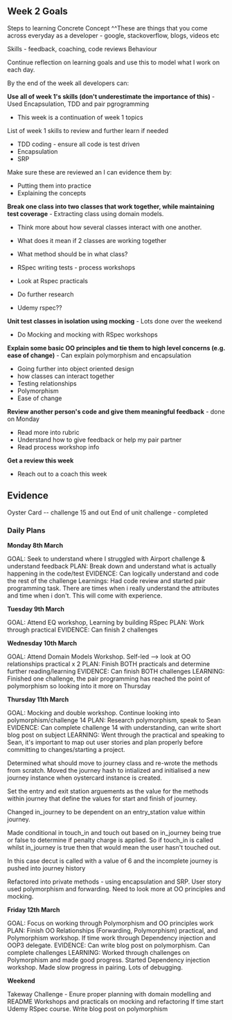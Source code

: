 ## Week 2 Goals

Steps to learning
Concrete
Concept
^^These are things that you come across everyday as a developer - google, stackoverflow, blogs, videos etc

Skills - feedback, coaching, code reviews
Behaviour

Continue reflection on learning goals and use this to model what I work on each day.

By the end of the week all developers can:

**Use all of week 1's skills (don't underestimate the importance of this)** - Used Encapsulation, TDD and pair pgrogramming

- This week is a continuation of week 1 topics

List of week 1 skills to review and further learn if needed
- TDD coding - ensure all code is test driven
- Encapsulation
- SRP

Make sure these are reviewed an I can evidence them by:
- Putting them into practice
- Explaining the concepts

**Break one class into two classes that work together, while maintaining test coverage** - Extracting class using domain models.

- Think more about how several classes interact with one another.
- What does it mean if 2 classes are working together
- What method should be in what class?
- RSpec writing tests - process workshops

- Look at Rspec practicals
- Do further research
- Udemy rspec??

**Unit test classes in isolation using mocking** - Lots done over the weekend

- Do Mocking and mocking with RSpec workshops

**Explain some basic OO principles and tie them to high level concerns (e.g. ease of change)** - Can explain polymorphism and encapsulation

- Going further into object oriented design
- how classes can interact together
- Testing relationships
- Polymorphism
- Ease of change

**Review another person's code and give them meaningful feedback** - done on Monday

- Read more into rubric
- Understand how to give feedback or help my pair partner
- Read process workshop info

**Get a review this week**

- Reach out to a coach this week

## Evidence

Oyster Card -- challenge 15 and out
End of unit challenge - completed

### Daily Plans

**Monday 8th March**

GOAL: Seek to understand where I struggled with Airport challenge & understand feedback
PLAN: Break down and understand what is actually happening in the code/test
EVIDENCE: Can logically understand and code the rest of the challenge
Learnings: Had code review and started pair programming task. There are times when i really understand the attributes and time when i don't. This will come with experience.

**Tuesday 9th March**

GOAL: Attend EQ workshop, Learning by building RSpec
PLAN: Work through practical
EVIDENCE: Can finish 2 challenges

**Wednesday 10th March**

GOAL: Attend Domain Models Workshop. Self-led --> look at OO relationships practical x 2
PLAN: Finish BOTH practicals and determine further reading/learning
EVIDENCE: Can finish BOTH challenges
LEARNING: Finished one challenge, the pair programming has reached the point of polymorphism so looking into it more on Thursday

**Thursday 11th March**


GOAL: Mocking and double workshop. Continue looking into polymorphism/challenge 14
PLAN: Research polymorphism, speak to Sean
EVIDENCE: Can complete challenge 14 with understanding, can write short blog post on subject
LEARNING: Went through the practical and speaking to Sean, it's important to map out user stories and plan properly before committing to changes/starting a project.

Determined what should move to journey class and re-wrote the methods from scratch. Moved the journey hash to intialized and initialised a new journey instance when oystercard instance is created.

Set the entry and exit station arguements as the value for the methods within journey that define the values for start and finish of journey.

Changed in_journey to be dependent on an entry_station value within journey.

Made conditional in touch_in and touch out based on in_journey being true or false to determine if penalty charge is applied. So if touch_in is called whilst in_journey is true then that would mean the user hasn't touched out.

In this case decut is called with a value of 6 and the incomplete journey is pushed into journey history

Refactored into private methods - using encapsulation and SRP.
User story used polymorphism and forwarding.
Need to look more at OO principles and mocking.

**Friday 12th March**


GOAL: Focus on working through Polymorphism and OO principles work
PLAN: Finish OO Relationships (Forwarding, Polymorphism) practical, and Polymorphism workshop. If time work through Dependency injection and OOP3 delegate.
EVIDENCE: Can write blog post on polymorphism. Can complete challenges
LEARNING: Worked through challenges on Polymorphism and made good progress. Started Dependency injection workshop. Made slow progress in pairing. Lots of debugging.

**Weekend**

Takeway Challenge - Enure proper planning with domain modelling and README
Workshops and practicals on mocking and refactoring
If time start Udemy RSpec course.
Write blog post on polymorphism

